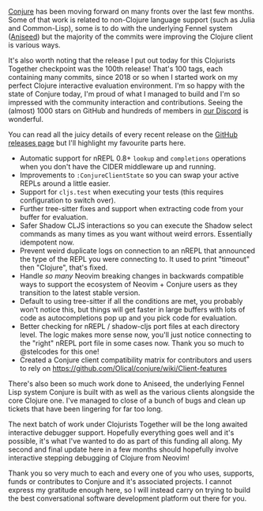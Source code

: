 [Conjure](https://github.com/Olical/conjure) has been moving forward on many fronts over the last few months. Some of that work is related to non-Clojure language support (such as Julia and Common-Lisp), some is to do with the underlying Fennel system ([Aniseed](https://github.com/Olical/aniseed)) but the majority of the commits were improving the Clojure client is various ways.

It's also worth noting that the release I put out today for this Clojurists Together checkpoint was the 100th release! That's 100 tags, each containing many commits, since 2018 or so when I started work on my perfect Clojure interactive evaluation environment. I'm so happy with the state of Conjure today, I'm proud of what I managed to build and I'm so impressed with the community interaction and contributions. Seeing the (almost) 1000 stars on GitHub and hundreds of members in [our Discord](https://conjure.fun/discord) is wonderful.

You can read all the juicy details of every recent release on the [GitHub releases page](https://github.com/Olical/conjure/releases) but I'll highlight my favourite parts here.

 * Automatic support for nREPL 0.8+ `lookup` and `completions` operations when you don't have the CIDER middleware up and running.
 * Improvements to `:ConjureClientState` so you can swap your active REPLs around a little easier.
 * Support for `cljs.test` when executing your tests (this requires configuration to switch over).
 * Further tree-sitter fixes and support when extracting code from your buffer for evaluation.
 * Safer Shadow CLJS interactions so you can execute the Shadow select commands as many times as you want without weird errors. Essentially idempotent now.
 * Prevent weird duplicate logs on connection to an nREPL that announced the type of the REPL you were connecting to. It used to print "timeout" then "Clojure", that's fixed.
 * Handle _so many_ Neovim breaking changes in backwards compatible ways to support the ecosystem of Neovim + Conjure users as they transition to the latest stable version.
 * Default to using tree-sitter if all the conditions are met, you probably won't notice this, but things will get faster in large buffers with lots of code as autocompletions pop up and you pick code for evaluation.
 * Better checking for nREPL / shadow-cljs port files at each directory level. The logic makes more sense now, you'll just notice connecting to the "right" nREPL port file in some cases now. Thank you so much to @stelcodes for this one!
 * Created a Conjure client compatibility matrix for contributors and users to rely on https://github.com/Olical/conjure/wiki/Client-features

There's also been so much work done to Aniseed, the underlying Fennel Lisp system Conjure is built with as well as the various clients alongside the core Clojure one. I've managed to close of a bunch of bugs and clean up tickets that have been lingering for far too long.

The next batch of work under Clojurists Together will be the long awaited interactive debugger support. Hopefully everything goes well and it's possible, it's what I've wanted to do as part of this funding all along. My second and final update here in a few months should hopefully involve interactive stepping debugging of Clojure from Neovim!

Thank you so very much to each and every one of you who uses, supports, funds or contributes to Conjure and it's associated projects. I cannot express my gratitude enough here, so I will instead carry on trying to build the best conversational software development platform out there for you.
